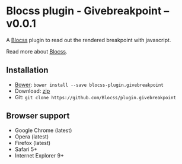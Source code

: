 # Blocss plugin - Givebreakpoint – v0.0.1

A [Blocss](https://github.com/Blocss/blocss/) plugin to read out the rendered breakpoint with javascript.

Read more about [Blocss](https://blocss.github.io/blocss).

## Installation

* [Bower](http://bower.io/): `bower install --save blocss-plugin.givebreakpoint`
* Download: [zip](https://github.com/Blocss/plugin.givebreakpoint/zipball/master)
* Git: `git clone https://github.com/Blocss/plugin.givebreakpoint`

## Browser support

* Google Chrome (latest)
* Opera (latest)
* Firefox (latest)
* Safari 5+
* Internet Explorer 9+